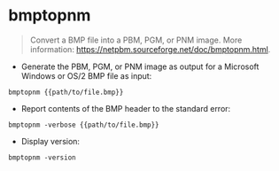 # bmptopnm

> Convert a BMP file into a PBM, PGM, or PNM image.
> More information: <https://netpbm.sourceforge.net/doc/bmptopnm.html>.

- Generate the PBM, PGM, or PNM image as output for a Microsoft Windows or OS/2 BMP file as input:

`bmptopnm {{path/to/file.bmp}}`

- Report contents of the BMP header to the standard error:

`bmptopnm -verbose {{path/to/file.bmp}}`

- Display version:

`bmptopnm -version`
